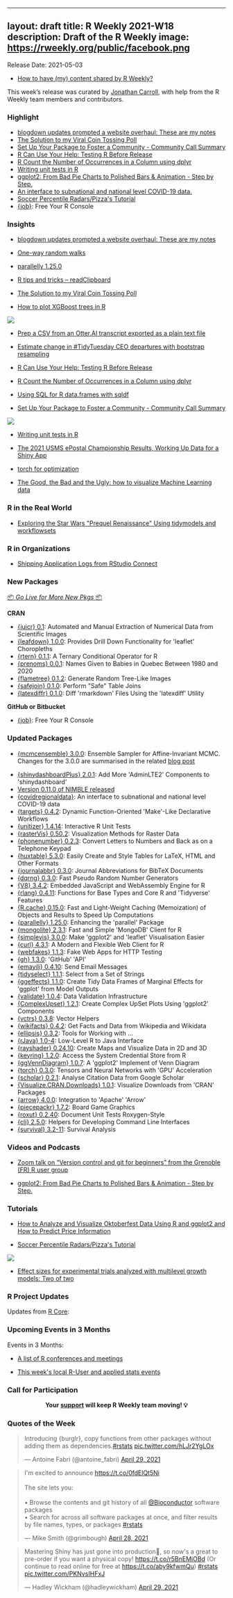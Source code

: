 ----
layout: draft
title: R Weekly 2021-W18
description: Draft of the R Weekly
image: https://rweekly.org/public/facebook.png
---

Release Date: 2021-05-03

+ [How to have (my) content shared by R Weekly?](https://github.com/rweekly/rweekly.org#how-to-have-my-content-shared-by-r-weekly)

This week’s release was curated by [Jonathan Carroll](https://twitter.com/carroll_jono), with help from the R Weekly team members and contributors.

###  Highlight

+ [blogdown updates prompted a website overhaul: These are my notes](https://solomonkurz.netlify.app/post/2021-05-03-blogdown-updates-prompted-a-website-overhaul-these-are-my-notes/)
+ [The Solution to my Viral Coin Tossing Poll](https://blog.ephorie.de/the-solution-to-my-viral-coin-tossing-poll)
+ [Set Up Your Package to Foster a Community - Community Call Summary](https://ropensci.org/blog/2021/04/28/commcall-pkg-community/)
+ [R Can Use Your Help: Testing R Before Release](https://developer.r-project.org/Blog/public/2021/04/28/r-can-use-your-help-testing-r-before-release/)
+ [R Count the Number of Occurrences in a Column using dplyr](https://www.marsja.se/r-count-the-number-of-occurrences-in-a-column-using-dplyr/)
+ [Writing unit tests in R](https://r-critique.com/writing-unit-tests-in-r)
+ [ggplot2: From Bad Pie Charts to Polished Bars & Animation - Step by Step.](https://youtu.be/Jsz5rgWkiNA)
+ [An interface to subnational and national level COVID-19 data.](https://epiforecasts.io/covidregionaldata/index.html)
+ [Soccer Percentile Radars/Pizza's Tutorial](https://www.gettingbluefingers.com/tutorials/RadarPizzaChart)
+ [{job}](https://github.com/lindeloev/job): Free Your R Console

### Insights

+ [blogdown updates prompted a website overhaul: These are my notes](https://solomonkurz.netlify.app/post/2021-05-03-blogdown-updates-prompted-a-website-overhaul-these-are-my-notes/)

+ [One-way random walks](https://xianblog.wordpress.com/2021/05/02/one-way-random-walks/)

+ [parallelly 1.25.0](https://www.jottr.org/2021/04/30/parallelly-1.25.0/)

+ [R tips and tricks – readClipboard](https://eranraviv.com/r-tips-tricks-readclipboard/)

+ [The Solution to my Viral Coin Tossing Poll](https://blog.ephorie.de/the-solution-to-my-viral-coin-tossing-poll)

+ [How to plot XGBoost trees in R](https://theautomatic.net/2021/04/28/how-to-plot-xgboost-trees-in-r/?utm_source=rss&utm_medium=rss&utm_campaign=how-to-plot-xgboost-trees-in-r)

![](https://raw.githubusercontent.com/rweekly/image/master/2021/W18/xgboost-plot-tree-2_600.png)

+ [Prep a CSV from an Otter.AI transcript exported as a plain text file](http://joshuamrosenberg.com/post/2021/04/28/prep-a-csv-from-an-otter-ai-transcript-exported-as-a-plain-text-file/)

+ [Estimate change in #TidyTuesday CEO departures with bootstrap resampling](https://juliasilge.com/blog/ceo-departures/)

+ [R Can Use Your Help: Testing R Before Release](https://developer.r-project.org/Blog/public/2021/04/28/r-can-use-your-help-testing-r-before-release/)

+ [R Count the Number of Occurrences in a Column using dplyr](https://www.marsja.se/r-count-the-number-of-occurrences-in-a-column-using-dplyr/)

+ [Using SQL for R data.frames with sqldf](https://tomaztsql.wordpress.com/2021/04/27/using-sql-for-r-data-frames-with-sqldf/)

+ [Set Up Your Package to Foster a Community - Community Call Summary](https://ropensci.org/blog/2021/04/28/commcall-pkg-community/)

![](https://raw.githubusercontent.com/rweekly/image/master/2021/W18/summary_maelle_600.png)

+ [Writing unit tests in R](https://r-critique.com/writing-unit-tests-in-r)

+ [The 2021 USMS ePostal Championship Results, Working Up Data for a Shiny App](https://pilgrim.netlify.app/post/2021-04-21-the-2021-usms-epostal-championship-results/)

+ [torch for optimization](https://blogs.rstudio.com/tensorflow/posts/2021-04-22-torch-for-optimization)

+ [The Good, the Bad and the Ugly: how to visualize Machine Learning data](https://shirinsplayground.netlify.app/2021/04/goodbadugly_ml/)

### R in the Real World

+ [Exploring the Star Wars "Prequel Renaissance" Using tidymodels and workflowsets](https://www.markhw.com/blog/prequel-renaissance)

###  R in Organizations

+ [Shipping Application Logs from RStudio Connect](https://unconj.ca/blog/shipping-application-logs-from-rsconnect.html)

###  New Packages

<p class="added-hostname"><a href="https://rweekly.org/live" target="_blank" class="externalLink">📦 <i>Go Live for More New Pkgs</i> 📦</a></p>

**CRAN**

+ [{juicr} 0.1](https://cran.r-project.org/package=juicr): Automated and Manual Extraction of Numerical Data from Scientific Images
+ [{leafdown} 1.0.0](https://cran.r-project.org/package=leafdown): Provides Drill Down Functionality for 'leaflet' Choropleths
+ [{rtern} 0.1.1](https://cran.r-project.org/package=rtern): A Ternary Conditional Operator for R
+ [{prenoms} 0.0.1](https://cran.r-project.org/package=prenoms): Names Given to Babies in Quebec Between 1980 and 2020
+ [{flametree} 0.1.2](https://cran.r-project.org/package=flametree): Generate Random Tree-Like Images
+ [{safejoin} 0.1.0](https://cran.r-project.org/package=safejoin): Perform "Safe" Table Joins
+ [{latexdiffr} 0.1.0](https://cran.r-project.org/package=latexdiffr): Diff 'rmarkdown' Files Using the 'latexdiff' Utility

**GitHub or Bitbucket**

+ [{job}](https://github.com/lindeloev/job): Free Your R Console

### Updated Packages

* [{mcmcensemble} 3.0.0](https://cran.r-project.org/package=mcmcensemble): Ensemble Sampler for Affine-Invariant MCMC. Changes for the 3.0.0 are summarised in the related [blog post](https://bisaloo.github.io/mcmcensemble/articles/blog/blog_v3.html)
+ [{shinydashboardPlus} 2.0.1](https://cran.r-project.org/package=shinydashboardPlus): Add More 'AdminLTE2' Components to 'shinydashboard'
+ [Version 0.11.0 of NIMBLE released](https://r-nimble.org/version-0-11-0-of-nimble-released)
+ [{covidregionaldata}](https://epiforecasts.io/covidregionaldata/index.html): An interface to subnational and national level COVID-19 data
+ [{targets} 0.4.2](https://cran.r-project.org/package=targets): Dynamic Function-Oriented 'Make'-Like Declarative Workflows
+ [{unitizer} 1.4.14](https://cran.r-project.org/package=unitizer): Interactive R Unit Tests
+ [{rasterVis} 0.50.2](https://cran.r-project.org/package=rasterVis): Visualization Methods for Raster Data
+ [{phonenumber} 0.2.3](https://cran.r-project.org/package=phonenumber): Convert Letters to Numbers and Back as on a Telephone Keypad
+ [{huxtable} 5.3.0](https://cran.r-project.org/package=huxtable): Easily Create and Style Tables for LaTeX, HTML and Other Formats
+ [{journalabbr} 0.3.0](https://cran.r-project.org/package=journalabbr): Journal Abbreviations for BibTeX Documents
+ [{dqrng} 0.3.0](https://cran.r-project.org/package=dqrng): Fast Pseudo Random Number Generators
+ [{V8} 3.4.2](https://cran.r-project.org/package=V8): Embedded JavaScript and WebAssembly Engine for R
+ [{rlang} 0.4.11](https://cran.r-project.org/package=rlang): Functions for Base Types and Core R and 'Tidyverse' Features
+ [{R.cache} 0.15.0](https://cran.r-project.org/package=R.cache): Fast and Light-Weight Caching (Memoization) of Objects and Results to Speed Up Computations
+ [{parallelly} 1.25.0](https://cran.r-project.org/package=parallelly): Enhancing the 'parallel' Package
+ [{mongolite} 2.3.1](https://cran.r-project.org/package=mongolite): Fast and Simple 'MongoDB' Client for R
+ [{simplevis} 3.0.0](https://cran.r-project.org/package=simplevis): Make 'ggplot2' and 'leaflet' Visualisation Easier
+ [{curl} 4.3.1](https://cran.r-project.org/package=curl): A Modern and Flexible Web Client for R
+ [{webfakes} 1.1.3](https://cran.r-project.org/package=webfakes): Fake Web Apps for HTTP Testing
+ [{gh} 1.3.0](https://cran.r-project.org/package=gh): 'GitHub' 'API'
+ [{emayili} 0.4.10](https://cran.r-project.org/package=emayili): Send Email Messages
+ [{tidyselect} 1.1.1](https://cran.r-project.org/package=tidyselect): Select from a Set of Strings
+ [{ggeffects} 1.1.0](https://cran.r-project.org/package=ggeffects): Create Tidy Data Frames of Marginal Effects for 'ggplot' from Model Outputs
+ [{validate} 1.0.4](https://cran.r-project.org/package=validate): Data Validation Infrastructure
+ [{ComplexUpset} 1.2.1](https://cran.r-project.org/package=ComplexUpset): Create Complex UpSet Plots Using 'ggplot2' Components
+ [{vctrs} 0.3.8](https://cran.r-project.org/package=vctrs): Vector Helpers
+ [{wikifacts} 0.4.2](https://cran.r-project.org/package=wikifacts): Get Facts and Data from Wikipedia and Wikidata
+ [{ellipsis} 0.3.2](https://cran.r-project.org/package=ellipsis): Tools for Working with ...
+ [{rJava} 1.0-4](https://cran.r-project.org/package=rJava): Low-Level R to Java Interface
+ [{rayshader} 0.24.10](https://cran.r-project.org/package=rayshader): Create Maps and Visualize Data in 2D and 3D
+ [{keyring} 1.2.0](https://cran.r-project.org/package=keyring): Access the System Credential Store from R
+ [{ggVennDiagram} 1.0.7](https://cran.r-project.org/package=ggVennDiagram): A 'ggplot2' Implement of Venn Diagram
+ [{torch} 0.3.0](https://cran.r-project.org/package=torch): Tensors and Neural Networks with 'GPU' Acceleration
+ [{scholar} 0.2.1](https://cran.r-project.org/package=scholar): Analyse Citation Data from Google Scholar
+ [{Visualize.CRAN.Downloads} 1.0.1](https://cran.r-project.org/package=Visualize.CRAN.Downloads): Visualize Downloads from 'CRAN' Packages
+ [{arrow} 4.0.0](https://cran.r-project.org/package=arrow): Integration to 'Apache' 'Arrow'
+ [{piecepackr} 1.7.2](https://cran.r-project.org/package=piecepackr): Board Game Graphics
+ [{roxut} 0.2.40](https://cran.r-project.org/package=roxut): Document Unit Tests Roxygen-Style
+ [{cli} 2.5.0](https://cran.r-project.org/package=cli): Helpers for Developing Command Line Interfaces
+ [{survival} 3.2-11](https://cran.r-project.org/package=survival): Survival Analysis

###  Videos and Podcasts

+ [Zoom talk on “Version control and git for beginners” from the Grenoble (FR) R user group](https://r-posts.com/zoom-talk-on-version-control-and-git-for-beginners-from-the-grenoble-fr-r-user-group/)

+ [ggplot2: From Bad Pie Charts to Polished Bars & Animation - Step by Step.](https://youtu.be/Jsz5rgWkiNA)

###  Tutorials

+ [How to Analyze and Visualize Oktoberfest Data Using R and ggplot2 and How to Predict Price Information](https://towardsdatascience.com/the-radical-rise-of-oktoberfest-beer-prices-created-a-90-million-euro-business-261da252c827)

+ [Soccer Percentile Radars/Pizza's Tutorial](https://www.gettingbluefingers.com/tutorials/RadarPizzaChart)

![](https://raw.githubusercontent.com/rweekly/image/master/2021/W18/third-2_600.png)

+ [Effect sizes for experimental trials analyzed with multilevel growth models: Two of two](https://solomonkurz.netlify.app/post/2021-04-22-effect-sizes-for-experimental-trials-analyzed-with-multilevel-growth-models-two-of-two/)

<!--<div class="post-more-begin></div><div class="post-more-end"></div>-->

###  R Project Updates

Updates from [R Core](http://developer.r-project.org/blosxom.cgi/R-devel/NEWS):


###  Upcoming Events in 3 Months

Events in 3 Months:


+ [A list of R conferences and meetings](https://jumpingrivers.github.io/meetingsR/events.html)

+ [This week's local R-User and applied stats events](https://community.rstudio.com/c/irl)


###  Call for Participation


<p class="hide-support added-hostname support-rweekly" style="text-align: center;font-weight: bold;">Your <a class="non-visited externalLink" href="https://www.patreon.com/rweekly" onclick="pas(this)">support</a> will keep R Weekly team moving! 💡</p>

###  Quotes of the Week

<blockquote class="twitter-tweet"><p lang="en" dir="ltr">Introducing {burglr}, copy functions from other packages without adding them as dependencies.<a href="https://twitter.com/hashtag/rstats?src=hash&amp;ref_src=twsrc%5Etfw">#rstats</a> <a href="https://t.co/hLJr2YgLOx">pic.twitter.com/hLJr2YgLOx</a></p>&mdash; Antoine Fabri (@antoine_fabri) <a href="https://twitter.com/antoine_fabri/status/1387578154814955526?ref_src=twsrc%5Etfw">April 29, 2021</a></blockquote> <script async src="https://platform.twitter.com/widgets.js" charset="utf-8"></script>

<blockquote class="twitter-tweet"><p lang="en" dir="ltr">I&#39;m excited to announce <a href="https://t.co/0fdElQt5Ni">https://t.co/0fdElQt5Ni</a><br><br>The site lets you:<br><br>• Browse the contents and git history of all <a href="https://twitter.com/Bioconductor?ref_src=twsrc%5Etfw">@Bioconductor</a> software packages <br>• Search for across all software packages at once, and filter results by file names, types, or packages <a href="https://twitter.com/hashtag/rstats?src=hash&amp;ref_src=twsrc%5Etfw">#rstats</a></p>&mdash; Mike Smith (@grimbough) <a href="https://twitter.com/grimbough/status/1387386008799518724?ref_src=twsrc%5Etfw">April 28, 2021</a></blockquote> <script async src="https://platform.twitter.com/widgets.js" charset="utf-8"></script>

<blockquote class="twitter-tweet"><p lang="en" dir="ltr">Mastering Shiny has just gone into production🎉, so now&#39;s a great to pre-order if you want a physical copy! <a href="https://t.co/r5BnEMiOBd">https://t.co/r5BnEMiOBd</a> (Or continue to read online for free at <a href="https://t.co/aby9kfwmQu">https://t.co/aby9kfwmQu</a>) <a href="https://twitter.com/hashtag/rstats?src=hash&amp;ref_src=twsrc%5Etfw">#rstats</a> <a href="https://t.co/PKNvsIHFxJ">pic.twitter.com/PKNvsIHFxJ</a></p>&mdash; Hadley Wickham (@hadleywickham) <a href="https://twitter.com/hadleywickham/status/1387819502948306944?ref_src=twsrc%5Etfw">April 29, 2021</a></blockquote> <script async src="https://platform.twitter.com/widgets.js" charset="utf-8"></script>
